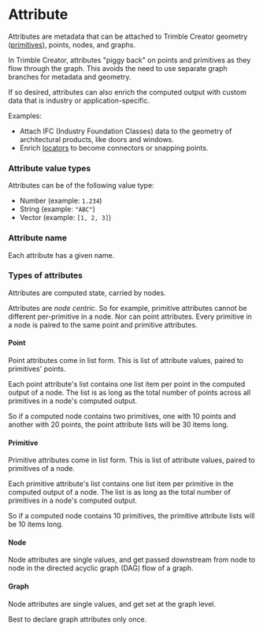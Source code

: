 # Attribute

Attributes are metadata that can be attached to Trimble Creator geometry ([primitives](/concepts/GeneralConcepts/primitive.md)), points, nodes, and graphs.

In Trimble Creator, attributes "piggy back" on points and primitives as they flow through the graph. This avoids the need to use separate graph branches for metadata and geometry.

If so desired, attributes can also enrich the computed output with custom data that is industry or application-specific.

Examples:

* Attach IFC (Industry Foundation Classes) data to the geometry of architectural products, like doors and windows.
* Enrich [locators](/concepts/GeneralConcepts/locator.md) to become connectors or snapping points.

### Attribute value types

Attributes can be of the following value type:

* Number (example: `1.234`)
* String (example: `"ABC"`)
* Vector (example: `[1, 2, 3]`)

### Attribute name

Each attribute has a given name.

### Types of attributes

Attributes are computed state, carried by nodes.

Attributes are _node centric_. So for example, primitive attributes cannot be different per-primitive in a node. Nor can point attributes. Every primitive in a node is paired to the same point and primitive attributes.

#### Point

Point attributes come in list form. This is list of attribute values, paired to primitives' points.

Each point attribute's list contains one list item per point in the computed output of a node. The list is as long as the total number of points across all primitives in a node's computed output.

So if a computed node contains two primitives, one with 10 points and another with 20 points, the point attribute lists will be 30 items long.

#### Primitive

Primitive attributes come in list form. This is list of attribute values, paired to primitives of a node.

Each primitive attribute's list contains one list item per primitive in the computed output of a node. The list is as long as the total number of primitives in a node's computed output.

So if a computed node contains 10 primitives, the primitive attribute lists will be 10 items long.

#### Node

Node attributes are single values, and get passed downstream from node to node in the directed acyclic graph (DAG) flow of a graph.

#### Graph

Node attributes are single values, and get set at the graph level.

Best to declare graph attributes only once.